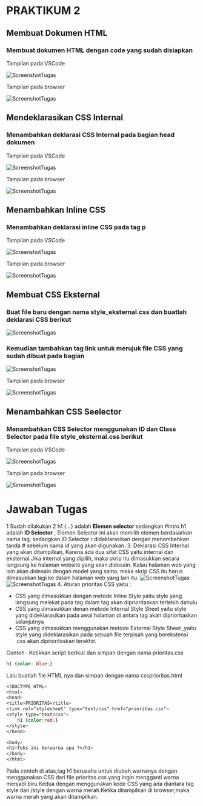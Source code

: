 # **PRAKTIKUM 2**
## **Membuat Dokumen HTML**
### **Membuat dokumen HTML dengan code yang sudah disiapkan**

Tampilan pada VSCode

![ScreenshotTugas](https://github.com/heynis10/Lab2Web/blob/master/ss1.png)

Tampilan pada browser

![ScreenshotTugas](https://github.com/heynis10/Lab2Web/blob/master/ss2.png)

## **Mendeklarasikan CSS Internal**
### **Menambahkan deklarasi CSS Internal pada bagian head dokumen**

Tampilan pada VSCode

![ScreenshotTugas](https://github.com/heynis10/Lab2Web/blob/master/ss3.png)

Tampilan pada browser

![ScreenshotTugas](https://github.com/heynis10/Lab2Web/blob/master/ss4.png)

## **Menambahkan Inline CSS**
### **Menambahkan deklarasi inline CSS pada tag p**

Tampilan pada VSCode

![ScreenshotTugas](https://github.com/heynis10/Lab2Web/blob/master/ss5.png)

Tampilan pada browser

![ScreenshotTugas](https://github.com/heynis10/Lab2Web/blob/master/ss6.png)

## **Membuat CSS Eksternal**
### **Buat file baru dengan nama style_eksternal.css dan buatlah deklarasi CSS berikut**
![ScreenshotTugas](https://github.com/heynis10/Lab2Web/blob/master/ss7.png)
### **Kemudian tambahkan tag link untuk merujuk file CSS yang sudah dibuat pada bagian <head>**
![ScreenshotTugas](https://github.com/heynis10/Lab2Web/blob/master/ss8.png)

Tampilan pada browser

![ScreenshotTugas](https://github.com/heynis10/Lab2Web/blob/master/ss9.png)

## **Menambahkan CSS Seelector**
### **Menambahkan CSS Selector menggunakan ID dan Class Selector pada file style_eksternal.css berikut**

Tampilan pada VSCode

![ScreenshotTugas](https://github.com/heynis10/Lab2Web/blob/master/ss10.png)

Tampilan pada browser

![ScreenshotTugas](https://github.com/heynis10/Lab2Web/blob/master/ss11.png)

# Jawaban Tugas
1 Sudah dilakukan
2 h1 {...} adalah **Elemen selector** sedangkan #intro h1 adalah **ID Selector** , Elemen Selector ini akan memilih elemen berdasarkan nama tag, sedangkan ID Selector r dideklarasikan dengan menambahkan tanda # sebelum nama id yang akan digunakan.
3. Deklarasi CSS Internal yang akan ditampilkan, Karena ada dua sifat CSS yaitu internal dan eksternal.Jika internal yang dipilih, maka skrip itu dimasukkan secara langsung ke halaman website yang akan didesain. Kalau halaman web yang lain akan didesain dengan model yang sama, maka skrip CSS itu harus dimasukkan lagi ke dalam halaman web yang lain itu.
![ScreenshotTugas](https://github.com/heynis10/Lab2Web/blob/master/ss12.png)
![ScreenshotTugas](https://github.com/heynis10/Lab2Web/blob/master/ss13.png)
4. Aturan prioritas CSS yaitu : 
- CSS yang dimasukkan dengan metode Inline Style yaitu style yang langsung melekat pada tag dalam tag <body> akan diprioritaskan terlebih dahulu
- CSS yang dimasukkan denan metode Internal Style Sheet yaitu style yang dideklarasikan pada awal halaman di antara tag <style> dan </style> akan diprioritaskan selanjutnya
- CSS yang dimasukkan menggunakan metode External Style Sheet ,yaitu style yang dideklarasikan pada sebuah file terpisah yang berekstensi .css akan diprioritaskan terakhir.

Contoh :
Ketikkan script berikut dan simpan dengan nama prioritas.css 

```CSS
h1 {color: blue;}
```

Lalu buatlah file HTML nya dan simpan dengan nama cssprioritas.html
```CSS
<!DOCTYPE HTML>
<html>
<head>
<title>PRIORITAS</title>
<link rel="stylesheet" type="text/css" href="prioritas.css">
<style type="text/css">
	h1 {color:red;}
</style>
</head>

<body>
<h1>Teks ini berwarna apa ?</h1>
</body>
</html>
```
Pada contoh di atas,tag h1 berusaha untuk diubah warnanya dengan menggunakan CSS dari file prioritas.css yang ingin mengganti warna menjadi biru.Kedua dengan menggunakan kode CSS yang ada diantara tag style dan /style dengan warna merah.Ketika ditampilkan di browser,maka warna merah yang akan ditampilkan.
